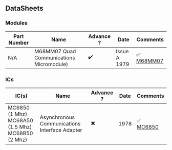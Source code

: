 
## DataSheets

### Modules

| Part Number   | Name      | Advance ? | Date | Comments |
|---             |---           |--     |---    |---                    |
| N/A | M68MM07 Quad Communications Micromodule)| :heavy_check_mark: | Issue A 1979|  :white_check_mark: [M68MM07](../../images/M68MM07.1.png) |


### ICs

| IC(s)   | Name      | Advance ? | Date | Comments |
|---             |---           |--     |---    |---                    |
| MC6850 (1 Mhz) <br />MC68A50 (1.5 Mhz) <br />MC68B50 (2 Mhz)  | Asynchronous Communications Interface Adapter| :heavy_multiplication_x: | 1978|  :white_check_mark: [MC6850](../../images/MC6850.1.png) |

